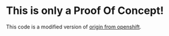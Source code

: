 # This is only a Proof Of Concept!

This code is a modified version of [origin from openshift](https://github.com/openshift/origin/blob/master/pkg/util/httpproxy/upgradeawareproxy.go).

